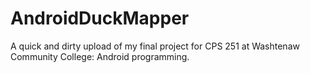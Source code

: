 AndroidDuckMapper
=================
A quick and dirty upload of my final project for CPS 251 at Washtenaw Community College: Android programming.
